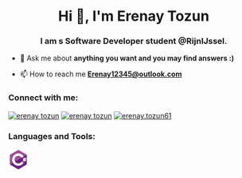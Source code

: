 # <h1 align="center">Hi 👋, I'm Erenay Tozun</h1>
<h3 align="center">I am s Software Developer student @RijnIJssel.</h3>

- 💬 Ask me about **anything you want and you may find answers :)**

- 📫 How to reach me **Erenay12345@outlook.com**

<h3 align="left">Connect with me:</h3>
<p align="left">
<a href="https://linkedin.com/in/erenay tozun" target="blank"><img align="center" src="https://raw.githubusercontent.com/rahuldkjain/github-profile-readme-generator/master/src/images/icons/Social/linked-in-alt.svg" alt="erenay tozun" height="30" width="40" /></a>
<a href="https://fb.com/erenay tozun" target="blank"><img align="center" src="https://raw.githubusercontent.com/rahuldkjain/github-profile-readme-generator/master/src/images/icons/Social/facebook.svg" alt="erenay tozun" height="30" width="40" /></a>
<a href="https://instagram.com/erenay.tozun61" target="blank"><img align="center" src="https://raw.githubusercontent.com/rahuldkjain/github-profile-readme-generator/master/src/images/icons/Social/instagram.svg" alt="erenay.tozun61" height="30" width="40" /></a>
</p>

<h3 align="left">Languages and Tools:</h3>
<p align="left"> <a href="https://www.w3schools.com/cs/" target="_blank" rel="noreferrer"> <img src="https://raw.githubusercontent.com/devicons/devicon/master/icons/csharp/csharp-original.svg" alt="csharp" width="40" height="40"/> </a> </p>

